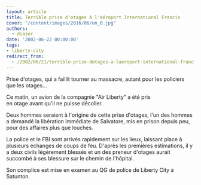 ```yaml
---
layout: article
title: Terrible prise d'otages à l'aéroport International Francis
cover: "/content/images/2016/06/un_0.jpg"
authors:
  - diazer
date: '2002-06-22 00:00:00'
tags:
- liberty-city
redirect_from:
  - /2002/06/21/terrible-prise-dotages-a-laeroport-international-francis
---
```


Prise d'otages, qui a faillit tourner au massacre, autant pour les policiers que les otages...

Ce matin, un avion de la compagnie "Air Liberty" a été pris  
en otage avant qu'il ne puisse décoller.

Deux hommes seraient à l'origine de cette prise d'otages, l'un des hommes a demandé la libération immédiate de Salvatore, mis en prison depuis peu, pour des affaires plus que louches.

La police et le FBI sont arrivés rapidement sur les lieux, laissant place à plusieurs échanges de coups de feu. D'après les premières estimations, il y a deux civils légèrement blessés et un des preneur d'otages aurait succombé à ses blessure sur le chemin de l'hôpital.

Son complice est mise en examen au QG de police de Liberty City à Satunton.